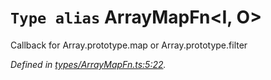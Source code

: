 # `Type alias` ArrayMapFn\<I, O>

Callback for Array.prototype.map or Array.prototype.filter

*Defined in [types/ArrayMapFn.ts:5:22](https://github.com/Alorel/rxutils/blob/3fadbc6/src/types/ArrayMapFn.ts#L5).*